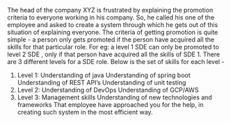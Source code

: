 The head of the company XYZ is frustrated by explaining the promotion criteria to everyone working in his company. So, he called his one of the employee and asked to create a system through which he gets out of this situation of explaining everyone. The criteria of getting promotion is quite simple - a person only gets promoted if the person have acquired all the skills for that particular role. For eg: a level 1 SDE can only be promoted to level 2 SDE , only if that person have acquired all the skills of SDE 1.
There are 3 different levels for a SDE role. Below is the set of skills for each level -
1. Level 1: Understanding of java Understanding of spring boot
            Understanding of REST API’s
            Understanding of unit testing 
2. Level 2: Understanding of DevOps
            Understanding of GCP/AWS 
3. Level 3: Management skills
            Understanding of new technologies and frameworks
            That employee have approached you for the help, in creating such system in the most efficient way.